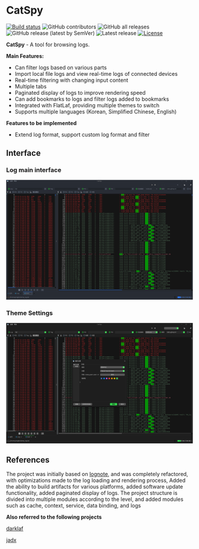 # CatSpy

[![Build status](https://github.com/Gegenbauer/CatSpy/workflows/Build%20Artifacts/badge.svg)](https://github.com/Gegenbauer/CatSpy/actions/workflows/build_artifacts.yml?query=workflow%3ABuild)
![GitHub contributors](https://img.shields.io/github/contributors/Gegenbauer/CatSpy)
![GitHub all releases](https://img.shields.io/github/downloads/Gegenbauer/CatSpy/total)
![GitHub release (latest by SemVer)](https://img.shields.io/github/downloads/Gegenbauer/CatSpy/latest/total)
![Latest release](https://img.shields.io/github/release/Gegenbauer/CatSpy.svg)
[![License](http://img.shields.io/:license-apache-blue.svg)](http://www.apache.org/licenses/LICENSE-2.0.html)

**CatSpy** - A tool for browsing logs.

**Main Features:**
- Can filter logs based on various parts
- Import local file logs and view real-time logs of connected devices
- Real-time filtering with changing input content
- Multiple tabs
- Paginated display of logs to improve rendering speed
- Can add bookmarks to logs and filter logs added to bookmarks
- Integrated with FlatLaf, providing multiple themes to switch
- Supports multiple languages (Korean, Simplified Chinese, English)

**Features to be implemented**
- Extend log format, support custom log format and filter

## Interface
### Log main interface
![log_main_interface.png](pic%2Flog_main_interface.png)

### Theme Settings
![theme_configuration.png](pic%2Ftheme_configuration.png)

## References
The project was initially based on [lognote](https://github.com/cdcsgit/lognote), and was completely refactored, with optimizations made to the log loading and rendering process,
Added the ability to build artifacts for various platforms, added software update functionality, added paginated display of logs.
The project structure is divided into multiple modules according to the level, and added modules such as cache, context, service, data binding, and logs

**Also referred to the following projects**

[darklaf](https://github.com/weisJ/darklaf)

[jadx](https://github.com/skylot/jadx)